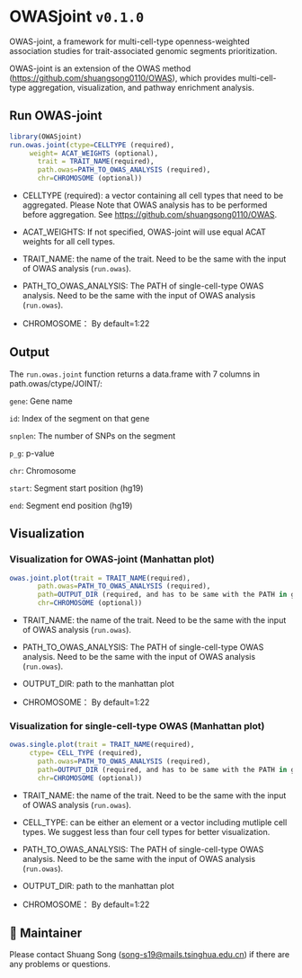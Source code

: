 # OWASjoint `v0.1.0`
OWAS-joint, a framework for multi-cell-type openness-weighted association studies for trait-associated genomic segments prioritization.

OWAS-joint is an extension of the OWAS method (https://github.com/shuangsong0110/OWAS), which provides multi-cell-type aggregation, visualization, and pathway enrichment analysis.


## Run OWAS-joint

```r
library(OWASjoint)
run.owas.joint(ctype=CELLTYPE (required),
     weight= ACAT_WEIGHTS (optional),
	   trait = TRAIT_NAME(required),
	   path.owas=PATH_TO_OWAS_ANALYSIS (required), 
	   chr=CHROMOSOME (optional))                    
```
- CELLTYPE (required): a vector containing all cell types that need to be aggregated. Please Note that OWAS analysis has to be performed before aggregation. See https://github.com/shuangsong0110/OWAS.

- ACAT_WEIGHTS: If not specified, OWAS-joint will use equal ACAT weights for all cell types.

- TRAIT_NAME: the name of the trait. Need to be the same with the input of OWAS analysis (`run.owas`).

- PATH_TO_OWAS_ANALYSIS: The PATH of single-cell-type OWAS analysis. Need to be the same with the input of OWAS analysis (`run.owas`).

- CHROMOSOME： By default=1:22

## Output 

The `run.owas.joint` function returns a data.frame with 7 columns in path.owas/ctype/JOINT/:

`gene`: Gene name

`id`: Index of the segment on that gene

`snplen`: The number of SNPs on the segment

`p_g`: p-value

`chr`: Chromosome

`start`: Segment start position (hg19)

`end`: Segment end position (hg19)

## Visualization

### Visualization for OWAS-joint (Manhattan plot)
```r
owas.joint.plot(trait = TRAIT_NAME(required),
	   path.owas=PATH_TO_OWAS_ANALYSIS (required), 
	   path=OUTPUT_DIR (required, and has to be same with the PATH in get.cov),
	   chr=CHROMOSOME (optional))                    
```

- TRAIT_NAME: the name of the trait. Need to be the same with the input of OWAS analysis (`run.owas`).

- PATH_TO_OWAS_ANALYSIS: The PATH of single-cell-type OWAS analysis. Need to be the same with the input of OWAS analysis (`run.owas`).

- OUTPUT_DIR: path to the manhattan plot

- CHROMOSOME： By default=1:22


### Visualization for single-cell-type OWAS (Manhattan plot)
```r
owas.single.plot(trait = TRAIT_NAME(required),
     ctype= CELL_TYPE (required),
	   path.owas=PATH_TO_OWAS_ANALYSIS (required), 
	   path=OUTPUT_DIR (required, and has to be same with the PATH in get.cov),
	   chr=CHROMOSOME (optional))                    
```

- TRAIT_NAME: the name of the trait. Need to be the same with the input of OWAS analysis (`run.owas`).

- CELL_TYPE: can be either an element or a vector including mutliple cell types. We suggest less than four cell types for better visualization.

- PATH_TO_OWAS_ANALYSIS: The PATH of single-cell-type OWAS analysis. Need to be the same with the input of OWAS analysis (`run.owas`).

- OUTPUT_DIR: path to the manhattan plot

- CHROMOSOME： By default=1:22



## :busts_in_silhouette: Maintainer

Please contact Shuang Song (song-s19@mails.tsinghua.edu.cn) if there are any problems or questions.






